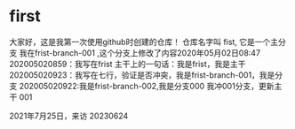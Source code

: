 # first
大家好，这是我第一次使用github时创建的仓库！
仓库名字叫 fist,
它是一个主分支
我在frist-branch-001 ,这个分支上修改了内容2020年05月02日08:47
202005020859：我写在frist 主干上的一句话：我是frist，我是主干
202005020923：我写在七行，验证是否冲突，我是frist-branch-001，我是分支
202005020922:我是frist-branch-002,我是分支000
我冲001分支，更新主干
001



2021年7月25日，来访
20230624
